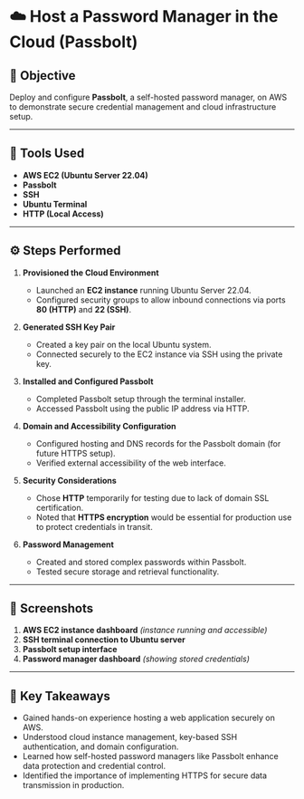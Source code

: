 # ☁️ Host a Password Manager in the Cloud (Passbolt)

## 🎯 Objective
Deploy and configure **Passbolt**, a self-hosted password manager, on AWS to demonstrate secure credential management and cloud infrastructure setup.

---

## 🧰 Tools Used
- **AWS EC2 (Ubuntu Server 22.04)**
- **Passbolt**
- **SSH**
- **Ubuntu Terminal**
- **HTTP (Local Access)**

---

## ⚙️ Steps Performed

1. **Provisioned the Cloud Environment**
   - Launched an **EC2 instance** running Ubuntu Server 22.04.
   - Configured security groups to allow inbound connections via ports **80 (HTTP)** and **22 (SSH)**.

2. **Generated SSH Key Pair**
   - Created a key pair on the local Ubuntu system.
   - Connected securely to the EC2 instance via SSH using the private key.

3. **Installed and Configured Passbolt**
   - Completed Passbolt setup through the terminal installer.
   - Accessed Passbolt using the public IP address via HTTP.

4. **Domain and Accessibility Configuration**
   - Configured hosting and DNS records for the Passbolt domain (for future HTTPS setup).
   - Verified external accessibility of the web interface.

5. **Security Considerations**
   - Chose **HTTP** temporarily for testing due to lack of domain SSL certification.
   - Noted that **HTTPS encryption** would be essential for production use to protect credentials in transit.

6. **Password Management**
   - Created and stored complex passwords within Passbolt.
   - Tested secure storage and retrieval functionality.

---

## 📸 Screenshots
1. **AWS EC2 instance dashboard** *(instance running and accessible)*  
2. **SSH terminal connection to Ubuntu server**  
3. **Passbolt setup interface**  
4. **Password manager dashboard** *(showing stored credentials)*  

---

## 🧩 Key Takeaways
- Gained hands-on experience hosting a web application securely on AWS.  
- Understood cloud instance management, key-based SSH authentication, and domain configuration.  
- Learned how self-hosted password managers like Passbolt enhance data protection and credential control.  
- Identified the importance of implementing HTTPS for secure data transmission in production.

